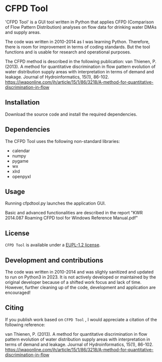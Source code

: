 # CFPD Tool

'CFPD Tool' is a GUI tool written in Python that applies CFPD (Comparison of Flow Pattern Distribution) analyses on flow data for drinking water DMAs and supply areas.

The code was written in 2010-2014 as I was learning Python. Therefore, there is room for improvement in terms of coding standards. But the tool functions and is usable for research and operational purposes.  

The CFPD method is described in the following publication:
van Thienen, P. (2013). A method for quantitative discrimination in flow pattern evolution of water distribution supply areas with interpretation in terms of demand and leakage. Journal of Hydroinformatics, 15(1), 86-102.
https://iwaponline.com/jh/article/15/1/86/3218/A-method-for-quantitative-discrimination-in-flow


## Installation

Download the source code and install the required dependencies. 

## Dependencies

The CFPD Tool uses the following non-standard libraries:
- calendar
- numpy
- pygame
- wx
- xlrd
- openpyxl

## Usage

Running cfpdtool.py launches the application GUI. 

Basic and advanced functionalities are described in the report "KWR 2014.087 Roaming CFPD tool for Windows Reference Manual.pdf"

## License

`CFPD Tool` is available under a [EUPL-1.2 license](https://github.com/KWR-Water/CFPD-Tool/blob/master/LICENSE).

## Development and contributions

The code was written in 2010-2014 and was slighly sanitized and updated to run on Python3 in 2023. It is not actively developed or maintained by the original developer because of a shifted work focus and lack of time. However, further cleaning up of the code, development and application are encouraged! 

## Citing

If you publish work based on `CFPD Tool` , I would appreciate a citation of the following reference:

van Thienen, P. (2013). A method for quantitative discrimination in flow pattern evolution of water distribution supply areas with interpretation in terms of demand and leakage. Journal of Hydroinformatics, 15(1), 86-102.
https://iwaponline.com/jh/article/15/1/86/3218/A-method-for-quantitative-discrimination-in-flow
